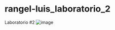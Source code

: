 # rangel-luis_laboratorio_2
Laboratorio #2
![image](https://user-images.githubusercontent.com/36891937/118407575-f50a7000-b646-11eb-95e0-46e40ef384e0.png)
